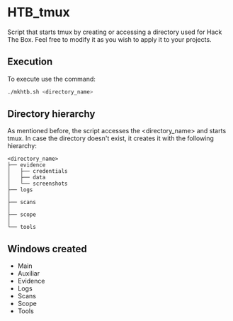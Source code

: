 # HTB_tmux
Script that starts tmux by creating or accessing a directory used for Hack The Box. Feel free to modify it as you wish to apply it to your projects.

## Execution
To execute use the command:
```bash
./mkhtb.sh <directory_name>
```

## Directory hierarchy
As mentioned before, the script accesses the <directory_name> and starts tmux. In case the directory doesn't exist, it creates it with the following hierarchy:

    <directory_name>
    ├── evidence
    │   ├── credentials
    │   ├── data
    │   └── screenshots
    ├── logs
    │
    ├── scans
    │   
    ├── scope
    │  
    └── tools
   
   
## Windows created
- Main
- Auxiliar
- Evidence
- Logs
- Scans
- Scope
- Tools
